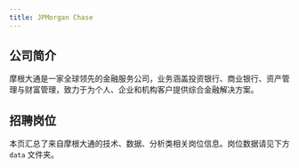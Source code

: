 ```yaml
---
title: JPMorgan Chase
---
```


## 公司简介
摩根大通是一家全球领先的金融服务公司，业务涵盖投资银行、商业银行、资产管理与财富管理，致力于为个人、企业和机构客户提供综合金融解决方案。

## 招聘岗位
本页汇总了来自摩根大通的技术、数据、分析类相关岗位信息。岗位数据请见下方 `data` 文件夹。
